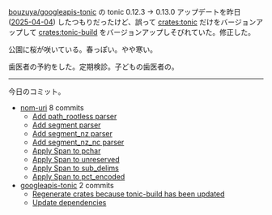[bouzuya/googleapis-tonic] の tonic 0.12.3 -> 0.13.0 アップデートを昨日 ([2025-04-04]) したつもりだったけど、誤って [crates:tonic] だけをバージョンアップして [crates:tonic-build] をバージョンアップしそびれていた。修正した。

公園に桜が咲いている。春っぽい。やや寒い。

歯医者の予約をした。定期検診。子どもの歯医者の。

---

今日のコミット。

- [nom-uri](https://github.com/bouzuya/nom-uri) 8 commits
  - [Add path_rootless parser](https://github.com/bouzuya/nom-uri/commit/818ffe5878db6e2314f9956222ed948c9e19f949)
  - [Add segment parser](https://github.com/bouzuya/nom-uri/commit/0c5a4fdcb15877b3593ce71eb1fdb9e417f2af68)
  - [Add segment_nz parser](https://github.com/bouzuya/nom-uri/commit/133ddd08dc9bfbc12b7cc80fa2459e745e2f467f)
  - [Add segment_nz_nc parser](https://github.com/bouzuya/nom-uri/commit/54918e34993dc427f3675ae7f56275935acc4b13)
  - [Apply Span to pchar](https://github.com/bouzuya/nom-uri/commit/47afb92df7ed9668367181151290e1a28679916f)
  - [Apply Span to unreserved](https://github.com/bouzuya/nom-uri/commit/06474926e186c4ed02ccb614898496f736591176)
  - [Apply Span to sub_delims](https://github.com/bouzuya/nom-uri/commit/e6cdc07e46abaccefaa0ef366d2f6efa7c40045a)
  - [Apply Span to pct_encoded](https://github.com/bouzuya/nom-uri/commit/b937944ad51d8444d4673bcd39f06fda8cb315d9)
- [googleapis-tonic](https://github.com/bouzuya/googleapis-tonic) 2 commits
  - [Regenerate crates because tonic-build has been updated](https://github.com/bouzuya/googleapis-tonic/commit/2b1b699df777577cf88527376b8b38b050d3555e)
  - [Update dependencies](https://github.com/bouzuya/googleapis-tonic/commit/c3a2678b73afcd63751c4359767a7e0bcf6ce4eb)

[2025-04-04]: https://blog.bouzuya.net/2025/04/04/
[bouzuya/googleapis-tonic]: https://github.com/bouzuya/googleapis-tonic
[crates:tonic]: https://crates.io/crates/tonic
[crates:tonic-build]: https://crates.io/crates/tonic-build
